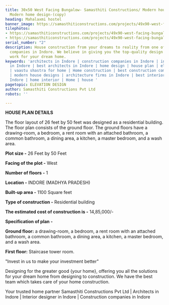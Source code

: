 ```yaml
---
title: 30x50 West Facing Bungalow- Samasthiti Constructions/ Modern house layout/
  Modern home design-(copy)
heading: Mahalaxmi hostel
banner_image: https://samasthiticonstructions.com/projects/49x90-west-facing-bungalow/
tilephotos:
- https://samasthiticonstructions.com/projects/49x90-west-facing-bungalow/#&gid=1&pid=1
- https://samasthiticonstructions.com/projects/49x90-west-facing-bungalow/#&gid=1&pid=2
serial_number: "2"
description: House construction from your dreams to reality from one of the best construction
  companies in Indore. We believe in giving you the top-quality design and construction
  work for your dream home.
keywords: 'architects in Indore | construction companies in Indore | interior designer
  in Indore | best architects in Indore | home design | house plan | elevation design
  | vaastu shastra for home | Home construction | best construction companies in Indore
  | modern house designs | architecture firms in Indore | best interior designer in
  Indore | home interior | Home | house '
pagetopic: ELEVATION DESIGN
author: Samasthiti Constructions Pvt Ltd
robots: ''

---
```

**HOUSE PLAN DETAILS**

The floor layout of 26 feet by 50 feet was designed as a residential building. The floor plan consists of the ground floor. The ground floors have a drawing-room, a bedroom, a rent room with an attached bathroom, a common bathroom, a dining area, a kitchen, a master bedroom, and a wash area.

**Plot size -** 26 Feet by 50 Feet

**Facing of the plot -** West

**Number of floors -** 1

**Location -** INDORE (MADHYA PRADESH)

**Built-up area -** 1100 Square feet

**Type of construction -** Residential building

**The estimated cost of construction is -** 14,85,000/-

**Specification of plan -**

**Ground floor:** a drawing-room, a bedroom, a rent room with an attached bathroom, a common bathroom, a dining area, a kitchen, a master bedroom, and a wash area.

**First floor:** Staircase tower room.

"Invest in us to make your investment better"

Designing for the greater good {your home}, offering you all the solutions for your dream home from designing to construction. We have the best team which takes care of your home construction.

Your trusted home partner Samasthiti Constructions Pvt Ltd | Architects in Indore | Interior designer in Indore | Construction companies in Indore